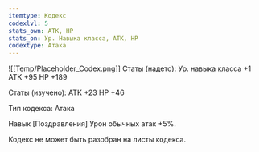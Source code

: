```yaml
---
itemtype: Кодекс
codexlvl: 5
stats_own: АТК, HP
stats_on: Ур. Навыка класса, АТК, HP
codextype: Атака
---
```

![[Temp/Placeholder_Codex.png]]
Статы (надето):
Ур. навыка класса +1
ATK +95
HP +189

Статы (изучено):
ATK +23
HP +46

Тип кодекса: Атака


Навык
[Поздравления]
Урон обычных атак +5%.



Кодекс не может быть разобран на листы кодекса.
